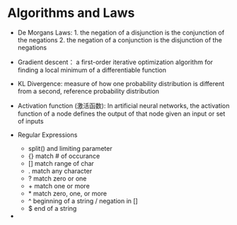 # Algorithms and Laws 
- De Morgans Laws: 1. the negation of a disjunction is the conjunction of the negations
                   2. the negation of a conjunction is the disjunction of the negations
                   
- Gradient descent： a first-order iterative optimization algorithm for finding a local minimum of a differentiable function
- KL Divergence: measure of how one probability distribution is different from a second, reference probability distribution
- Activation function (激活函数): In artificial neural networks, the activation function of a node defines the output of that node given an input or set of inputs

- Regular Expressions
    + split() and limiting parameter
    + {} match # of occurance
    + [] match range of char
    + . match any character
    + ? match zero or one
    + \+ match one or more
    + \* match zero, one, or more
    + ^ beginning of a string / negation in []
    + $ end of a string
   
- 
